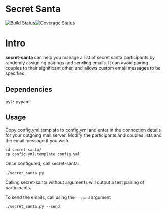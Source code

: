 Secret Santa
============

[![Build Status](https://travis-ci.org/julesjulian/secret-santa.svg?branch=master)](https://travis-ci.org/julesjulian/secret-santa)[![Coverage Status](https://coveralls.io/repos/github/julesjulian/secret-santa/badge.svg?branch=master)](https://coveralls.io/github/julesjulian/secret-santa?branch=master)

Intro
=====

**secret-santa** can help you manage a list of secret santa participants by
randomly assigning pairings and sending emails. It can avoid pairing 
couples to their significant other, and allows custom email messages to be 
specified.

Dependencies
------------

pytz
pyyaml

Usage
-----

Copy config.yml.template to config.yml and enter in the connection details 
for your outgoing mail server. Modify the participants and couples lists and 
the email message if you wish.

    cd secret-santa/
    cp config.yml.template config.yml

Once configured, call secret-santa:

    ./secret_santa.py

Calling secret-santa without arguments will output a test pairing of 
participants.

To send the emails, call using the `--send` argument

    ./secret_santa.py --send
